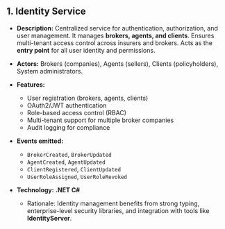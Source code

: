 ## 1. **Identity Service**

* **Description:**
  Centralized service for authentication, authorization, and user management. It manages **brokers, agents, and clients**. Ensures multi-tenant access control across insurers and brokers. Acts as the **entry point** for all user identity and permissions.
* **Actors:** Brokers (companies), Agents (sellers), Clients (policyholders), System administrators.
* **Features:**

  * User registration (brokers, agents, clients)
  * OAuth2/JWT authentication
  * Role-based access control (RBAC)
  * Multi-tenant support for multiple broker companies
  * Audit logging for compliance

* **Events emitted:**
  * `BrokerCreated`, `BrokerUpdated`
  * `AgentCreated`, `AgentUpdated`
  * `ClientRegistered`, `ClientUpdated`
  * `UserRoleAssigned`, `UserRoleRevoked`

* **Technology:** **.NET C#**
  * Rationale: Identity management benefits from strong typing, enterprise-level security libraries, and integration with tools like **IdentityServer**.
